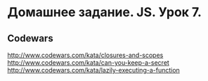# Домашнее задание. JS. Урок 7.

## Codewars

http://www.codewars.com/kata/closures-and-scopes
http://www.codewars.com/kata/can-you-keep-a-secret
http://www.codewars.com/kata/lazily-executing-a-function
